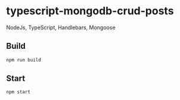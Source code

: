 # typescript-mongodb-crud-posts
NodeJs, TypeScript, Handlebars, Mongoose

## Build

```bash
npm run build
```

## Start

```bash
npm start
```
 
